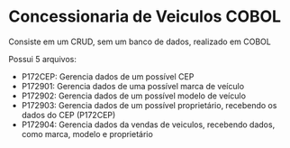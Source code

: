 # Concessionaria de Veiculos COBOL

Consiste em um CRUD, sem um banco de dados, realizado em COBOL

Possui 5 arquivos:
 - P172CEP: Gerencia dados de um possível CEP
 - P172901: Gerencia dados de uma possível marca de veículo
 - P172902: Gerencia dados de um possível modelo de veículo
 - P172903: Gerencia dados de um possível proprietário, recebendo os dados do CEP (P172CEP)
 - P172904: Gerencia dados da vendas de veiculos, recebendo dados, como marca, modelo e proprietário
 
